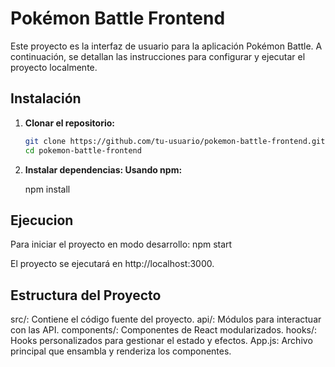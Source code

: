 # Pokémon Battle Frontend

Este proyecto es la interfaz de usuario para la aplicación Pokémon Battle. A continuación, se detallan las instrucciones para configurar y ejecutar el proyecto localmente.

## Instalación

1. **Clonar el repositorio:**

   ```bash
   git clone https://github.com/tu-usuario/pokemon-battle-frontend.git
   cd pokemon-battle-frontend
2. **Instalar dependencias: Usando npm:**

   npm install

## Ejecucion

Para iniciar el proyecto en modo desarrollo:
npm start

El proyecto se ejecutará en http://localhost:3000.

## Estructura del Proyecto
src/: Contiene el código fuente del proyecto.
api/: Módulos para interactuar con las API.
components/: Componentes de React modularizados.
hooks/: Hooks personalizados para gestionar el estado y efectos.
App.js: Archivo principal que ensambla y renderiza los componentes.
